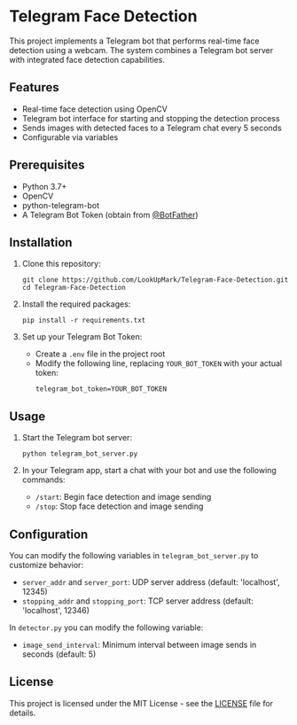 # Telegram Face Detection

This project implements a Telegram bot that performs real-time face detection using a webcam. The system combines a Telegram bot server with integrated face detection capabilities.

## Features

- Real-time face detection using OpenCV
- Telegram bot interface for starting and stopping the detection process
- Sends images with detected faces to a Telegram chat every 5 seconds
- Configurable via variables

## Prerequisites

- Python 3.7+
- OpenCV
- python-telegram-bot
- A Telegram Bot Token (obtain from [@BotFather](https://t.me/botfather))

## Installation

1. Clone this repository:
   ```
   git clone https://github.com/LookUpMark/Telegram-Face-Detection.git
   cd Telegram-Face-Detection
   ```

2. Install the required packages:
   ```
   pip install -r requirements.txt
   ```

3. Set up your Telegram Bot Token:
   - Create a `.env` file in the project root
   - Modify the following line, replacing `YOUR_BOT_TOKEN` with your actual token:
     ```
     telegram_bot_token=YOUR_BOT_TOKEN
     ```

## Usage

1. Start the Telegram bot server:
   ```
   python telegram_bot_server.py
   ```

2. In your Telegram app, start a chat with your bot and use the following commands:
   - `/start`: Begin face detection and image sending
   - `/stop`: Stop face detection and image sending

## Configuration

You can modify the following variables in `telegram_bot_server.py` to customize behavior:

- `server_addr` and `server_port`: UDP server address (default: 'localhost', 12345)
- `stopping_addr` and `stopping_port`: TCP server address (default: 'localhost', 12346)

In `detector.py` you can modify the following variable:

- `image_send_interval`: Minimum interval between image sends in seconds (default: 5)

## License

This project is licensed under the MIT License - see the [LICENSE](LICENSE) file for details.
